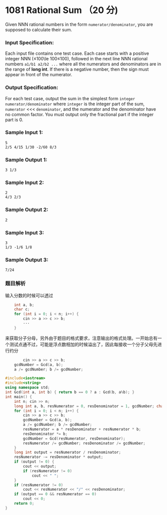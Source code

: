 # 1081 Rational Sum （20 分)

Given NNN rational numbers in the form `numerator/denominator`, you are supposed to calculate their sum.

### Input Specification:

Each input file contains one test case. Each case starts with a positive integer NNN (≤100\\le 100≤100), followed in the next line NNN rational numbers `a1/b1 a2/b2 ...` where all the numerators and denominators are in the range of **long int**. If there is a negative number, then the sign must appear in front of the numerator.

### Output Specification:

For each test case, output the sum in the simplest form `integer numerator/denominator` where `integer` is the integer part of the sum, `numerator` <<< `denominator`, and the numerator and the denominator have no common factor. You must output only the fractional part if the integer part is 0.

### Sample Input 1:

    5
    2/5 4/15 1/30 -2/60 8/3
    

### Sample Output 1:

    3 1/3
    

### Sample Input 2:

    2
    4/3 2/3
    

### Sample Output 2:

    2
    

### Sample Input 3:

    3
    1/3 -1/6 1/8
    

### Sample Output 3:

    7/24

### 题目解析

输入分数的时候可以透过
```C++
    int a, b;
    char c;
    for (int i = 0; i < n; i++) {
		cin >> a >> c >> b;
        ···
    }
```
来获取分子分母，另外由于题目的格式要求，注意输出的格式处理。一开始总有一个测试点通不过，可能是浮点数相加的时候溢出了，因此每接收一个分子父母先进行约分
```C++
        cin >> a >> c >> b;
	gcdNumber = Gcd(a, b);
	a /= gcdNumber; b /= gcdNumber;
```

```C++
#include<iostream>
#include<string>
using namespace std;
int Gcd(int a, int b) { return b == 0 ? a : Gcd(b, a%b); }
int main() {
	int n; cin >> n;
	long int a, b, resNumerator = 0, resDenominator = 1, gcdNumber; char c;
	for (int i = 0; i < n; i++) {
		cin >> a >> c >> b;
		gcdNumber = Gcd(a, b);
		a /= gcdNumber; b /= gcdNumber;
		resNumerator = a * resDenominator + resNumerator * b;
		resDenominator *= b;
		gcdNumber = Gcd(resNumerator, resDenominator);
		resNumerator /= gcdNumber; resDenominator /= gcdNumber;
	}
	long int output = resNumerator / resDenominator;
	resNumerator -= resDenominator * output;
	if (output != 0) {
		cout << output;
		if (resNumerator != 0)
			cout << " ";
	}
	if (resNumerator != 0)
		cout << resNumerator << "/" << resDenominator;
	if (output == 0 && resNumerator == 0)
		cout << 0;
	return 0;
}
```